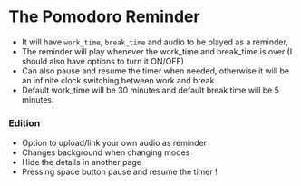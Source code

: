 # The Pomodoro Reminder

-   It will have `work_time`, `break_time` and audio to be played as a reminder,
-   The reminder will play whenever the work_time and break_time is over (I should also have options to turn it ON/OFF)
-   Can also pause and resume the timer when needed, otherwise it will be an infinite clock switching between work and break
-   Default work_time will be 30 minutes and default break time will be 5 minutes.

### Edition

-   Option to upload/link your own audio as reminder
-   Changes background when changing modes
-   Hide the details in another page
-   Pressing space button pause and resume the timer !
